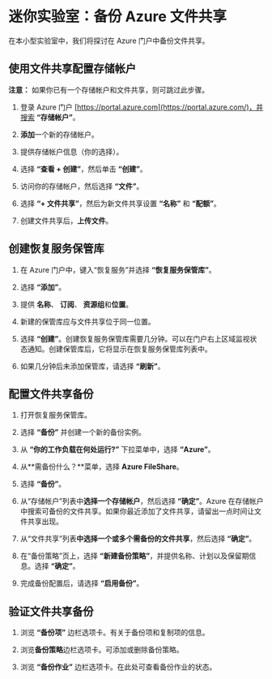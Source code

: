 ﻿# 迷你实验室：备份 Azure 文件共享

在本小型实验室中，我们将探讨在 Azure 门户中备份文件共享。

## 使用文件共享配置存储帐户

**注意：** 如果你已有一个存储帐户和文件共享，则可跳过此步骤。

1. 登录 Azure 门户 [https://portal.azure.com](https://portal.azure.com/)，并搜索 **“存储帐户”**。

2. **添加**一个新的存储帐户。

3. 提供存储帐户信息（你的选择）。

4. 选择 **“查看 + 创建”**，然后单击 **“创建”**。

5. 访问你的存储帐户，然后选择 **“文件”**。

6. 选择 **“+ 文件共享”**，然后为新文件共享设置 **“名称”** 和 **“配额”**。

7. 创建文件共享后，**上传文件**。

## 创建恢复服务保管库

1. 在 Azure 门户中，键入“恢复服务”并选择 **“恢复服务保管库”**。

2. 选择 **“添加”**。

3. 提供 **名称**、 **订阅**、 **资源组**和**位置**。 

4. 新建的保管库应与文件共享位于同一位置。 

5. 选择 **“创建”**。创建恢复服务保管库需要几分钟。可以在门户右上区域监视状态通知。创建保管库后，它将显示在恢复服务保管库列表中。

6. 如果几分钟后未添加保管库，请选择 **“刷新”**。

## 配置文件共享备份

1. 打开恢复服务保管库。

2. 选择 **“备份”** 并创建一个新的备份实例。 

3. 从 **“你的工作负载在何处运行?”** 下拉菜单中，选择 **“Azure”**。

4. 从**需备份什么？**菜单，选择 **Azure FileShare**。

5. 选择 **“备份”**。

6. 从“存储帐户”列表中**选择一个存储帐户**，然后选择 **“确定”**。Azure 在存储帐户中搜索可备份的文件共享。如果你最近添加了文件共享，请留出一点时间让文件共享出现。

7. 从“文件共享”列表**中选择一个或多个需备份的文件共享**，然后选择 **“确定”**。

8. 在“备份策略”页上，选择 **“新建备份策略”**，并提供名称、计划以及保留期信息。选择 **“确定”**。

9. 完成备份配置后，请选择 **“启用备份”**。 

## 验证文件共享备份

1. 浏览 **“备份项”** 边栏选项卡。有关于备份项和复制项的信息。

2. 浏览**备份策略**边栏选项卡。可添加或删除备份策略。 

3. 浏览 **“备份作业”** 边栏选项卡。在此处可查看备份作业的状态。

